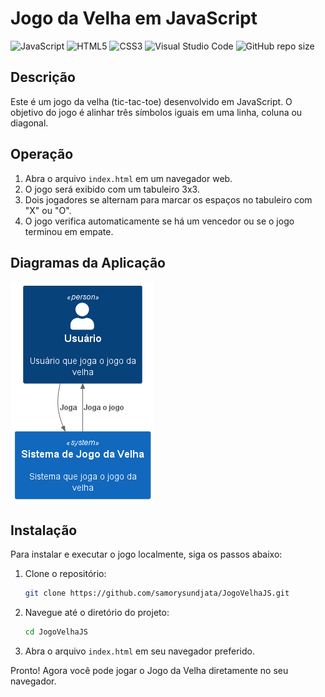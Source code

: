 # Jogo da Velha em JavaScript

![JavaScript](https://img.shields.io/badge/JavaScript-ES6%2B-yellow)
![HTML5](https://img.shields.io/badge/HTML5-%23E34F26.svg?&style=flat&logo=html5&logoColor=white)
![CSS3](https://img.shields.io/badge/CSS3-%231572B6.svg?&style=flat&logo=css3&logoColor=white)
![Visual Studio Code](https://img.shields.io/badge/IDE-Visual%20Studio%20Code-blue)
![GitHub repo size](https://img.shields.io/github/repo-size/samorysundjata/JogoVelhaJS?label=Repo%20Size&color=blue&style=flat&suffix=KB)

## Descrição

Este é um jogo da velha (tic-tac-toe) desenvolvido em JavaScript. O objetivo do jogo é alinhar três símbolos iguais em uma linha, coluna ou diagonal.

## Operação

1. Abra o arquivo `index.html` em um navegador web.
2. O jogo será exibido com um tabuleiro 3x3.
3. Dois jogadores se alternam para marcar os espaços no tabuleiro com "X" ou "O".
4. O jogo verifica automaticamente se há um vencedor ou se o jogo terminou em empate.

## Diagramas da Aplicação

![Diagrama da Aplicação](out/docs/Context/GameContext.png)

## Instalação

Para instalar e executar o jogo localmente, siga os passos abaixo:

1. Clone o repositório:
    ```bash
    git clone https://github.com/samorysundjata/JogoVelhaJS.git
    ```
2. Navegue até o diretório do projeto:
    ```bash
    cd JogoVelhaJS
    ```
3. Abra o arquivo `index.html` em seu navegador preferido.

Pronto! Agora você pode jogar o Jogo da Velha diretamente no seu navegador.
